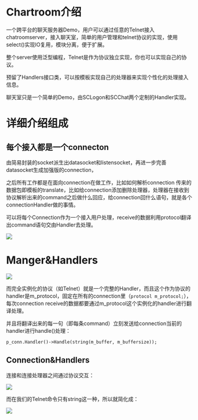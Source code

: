 # Chartroom介绍

一个跨平台的聊天服务器Demo，用户可以通过任意的Telnet接入chatroomserver，接入聊天室，简单的用户管理和telnet协议的实现，使用select()实现IO复用，模块分离，便于扩展。

整个server使用泛型编程，Telnet是作为协议独立实现，你也可以实现自己的协议。

预留了Handlers接口类，可以按模板实现自己的处理器来实现个性化的处理接入信息。

聊天室只是一个简单的Demo，由SCLogon和SCChat两个定制的Handler实现。

# 详细介绍组成

## 每个接入都是一个connecton

由简易封装的socket派生出datasocket和listensocket，再进一步完善datasocket生成加强版的connection，

之后所有工作都是在面向connection在做工作，比如如何解析connection 传来的数据包即模板的translate，比如给connection添加删除处理器，处理器在接收到协议解析出来的command之后做什么回应，给connection回什么语句，就是各个connectionHandler做的事情。

可以将每个Connection作为一个接入用户处理，receive的数据利用protocol翻译出command语句交由Handler去处理。

![](http://ww1.sinaimg.cn/large/005HFdfGgy1fsc8fk2drsj30pt06taa4.jpg)



# Manger&Handlers

![](http://ww1.sinaimg.cn/large/005HFdfGgy1fsc8fse0kqj30hb08bt8t.jpg)



而完全实例化的协议（如Telnet）就是一个完整的Handler，而且这个作为协议的handler是m_protocol，固定在所有的connection里（`protocol m_protocol;`），每次connection receive的数据都要通过m_protocol这个实例化的handler进行翻译处理。

并且将翻译出来的每一句（即每条command）立刻发送给connection当前的handler进行handle()处理：

```
p_conn.Handler()->Handle(string(m_buffer, m_buffersize));
```

## Connection&Handlers

连接和连接处理器之间通过协议交互：

![](http://ww1.sinaimg.cn/large/005HFdfGgy1fsc8goiuobj30rn080t8t.jpg)

而在我们的Telnet命令只有string这一种，所以就简化成：

![](http://ww1.sinaimg.cn/large/005HFdfGgy1fsc8gu2gxgj30rn0800st.jpg)